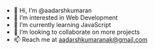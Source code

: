 - 👋 Hi, I’m @aadarshkumaran
- 👀 I’m interested in Web Development
- 🌱 I’m currently learning JavaScript
- 💞️ I’m looking to collaborate on more projects
- 📫 Reach me at aadarshkumaranak@gmail.com

<!---
aadarshkumaran/aadarshkumaran is a ✨ special ✨ repository because its `README.md` (this file) appears on your GitHub profile.
You can click the Preview link to take a look at your changes.
--->
